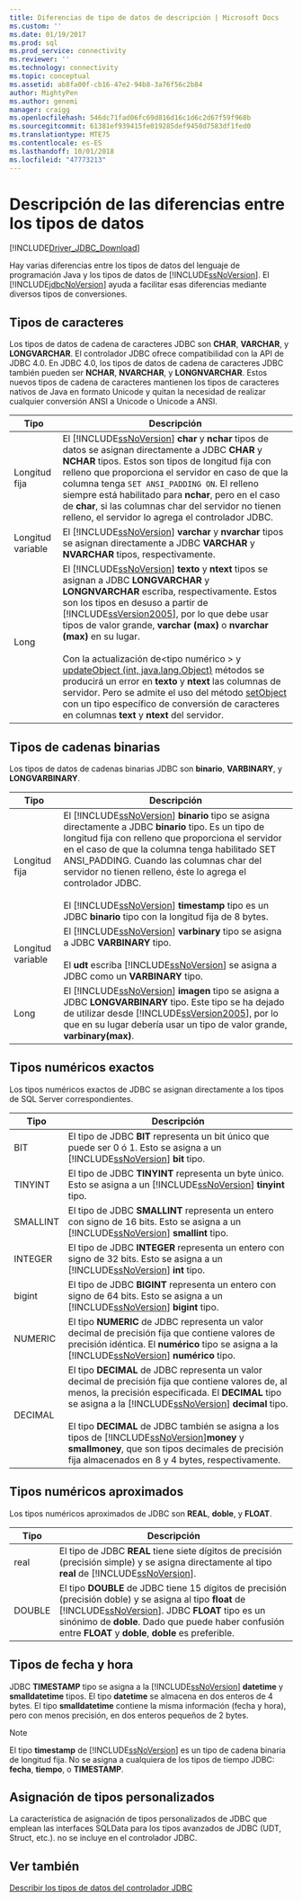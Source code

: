```yaml
---
title: Diferencias de tipo de datos de descripción | Microsoft Docs
ms.custom: ''
ms.date: 01/19/2017
ms.prod: sql
ms.prod_service: connectivity
ms.reviewer: ''
ms.technology: connectivity
ms.topic: conceptual
ms.assetid: ab8fa00f-cb16-47e2-94b8-3a76f56c2b84
author: MightyPen
ms.author: genemi
manager: craigg
ms.openlocfilehash: 546dc71fad06fc69d816d16c1d6c2d67f59f968b
ms.sourcegitcommit: 61381ef939415fe019285def9450d7583df1fed0
ms.translationtype: MTE75
ms.contentlocale: es-ES
ms.lasthandoff: 10/01/2018
ms.locfileid: "47773213"
---
```

# <a name="understanding-data-type-differences"></a>Descripción de las diferencias entre los tipos de datos

[!INCLUDE[Driver_JDBC_Download](../../includes/driver_jdbc_download.md)]

Hay varias diferencias entre los tipos de datos del lenguaje de programación Java y los tipos de datos de [!INCLUDE[ssNoVersion](../../includes/ssnoversion-md.md)]. El [!INCLUDE[jdbcNoVersion](../../includes/jdbcnoversion_md.md)] ayuda a facilitar esas diferencias mediante diversos tipos de conversiones.  

## <a name="character-types"></a>Tipos de caracteres

Los tipos de datos de cadena de caracteres JDBC son **CHAR**, **VARCHAR**, y **LONGVARCHAR**. El controlador JDBC ofrece compatibilidad con la API de JDBC 4.0. En JDBC 4.0, los tipos de datos de cadena de caracteres JDBC también pueden ser **NCHAR**, **NVARCHAR**, y **LONGNVARCHAR**. Estos nuevos tipos de cadena de caracteres mantienen los tipos de caracteres nativos de Java en formato Unicode y quitan la necesidad de realizar cualquier conversión ANSI a Unicode o Unicode a ANSI.  
  
| Tipo            | Descripción                                                                                                                                                                                                                                                                                                                                                                                                                                                                                                                                                                                                                                                                                                                                                                                                                |
| --------------- | -------------------------------------------------------------------------------------------------------------------------------------------------------------------------------------------------------------------------------------------------------------------------------------------------------------------------------------------------------------------------------------------------------------------------------------------------------------------------------------------------------------------------------------------------------------------------------------------------------------------------------------------------------------------------------------------------------------------------------------------------------------------------------------------------------------------------- |
| Longitud fija    | El [!INCLUDE[ssNoVersion](../../includes/ssnoversion-md.md)] **char** y **nchar** tipos de datos se asignan directamente a JDBC **CHAR** y **NCHAR** tipos. Estos son tipos de longitud fija con relleno que proporciona el servidor en caso de que la columna tenga `SET ANSI_PADDING ON`. El relleno siempre está habilitado para **nchar**, pero en el caso de **char**, si las columnas char del servidor no tienen relleno, el servidor lo agrega el controlador JDBC.                                                                                                                                                                                                                                                                                                                                                                                      |
| Longitud variable | El [!INCLUDE[ssNoVersion](../../includes/ssnoversion-md.md)] **varchar** y **nvarchar** tipos se asignan directamente a JDBC **VARCHAR** y **NVARCHAR** tipos, respectivamente.                                                                                                                                                                                                                                                                                                                                                                                                                                                                                                                                                                                                                                                 |
| Long            | El [!INCLUDE[ssNoVersion](../../includes/ssnoversion-md.md)] **texto** y **ntext** tipos se asignan a JDBC **LONGVARCHAR** y **LONGNVARCHAR** escriba, respectivamente. Estos son los tipos en desuso a partir de [!INCLUDE[ssVersion2005](../../includes/ssversion2005-md.md)], por lo que debe usar tipos de valor grande, **varchar (max)** o **nvarchar (max)** en su lugar.<br /><br /> Con la actualización de\<tipo numérico > y [updateObject (int, java.lang.Object)](../../connect/jdbc/reference/updateobject-method-int-java-lang-object.md) métodos se producirá un error en **texto** y **ntext** las columnas de servidor. Pero se admite el uso del método [setObject](../../connect/jdbc/reference/setobject-method-sqlserverpreparedstatement.md) con un tipo específico de conversión de caracteres en columnas **text** y **ntext** del servidor. |
  
## <a name="binary-string-types"></a>Tipos de cadenas binarias

Los tipos de datos de cadenas binarias JDBC son **binario**, **VARBINARY**, y **LONGVARBINARY**.  
  
| Tipo            | Descripción                                                                                                                                                                                                                                                                                                                                                                                                                                                                          |
| --------------- | ------------------------------------------------------------------------------------------------------------------------------------------------------------------------------------------------------------------------------------------------------------------------------------------------------------------------------------------------------------------------------------------------------------------------------------------------------------------------------------ |
| Longitud fija    | El [!INCLUDE[ssNoVersion](../../includes/ssnoversion-md.md)] **binario** tipo se asigna directamente a JDBC **binario** tipo. Es un tipo de longitud fija con relleno que proporciona el servidor en el caso de que la columna tenga habilitado SET ANSI_PADDING. Cuando las columnas char del servidor no tienen relleno, éste lo agrega el controlador JDBC.<br /><br /> El [!INCLUDE[ssNoVersion](../../includes/ssnoversion-md.md)] **timestamp** tipo es un JDBC **binario** tipo con la longitud fija de 8 bytes. |
| Longitud variable | El [!INCLUDE[ssNoVersion](../../includes/ssnoversion-md.md)] **varbinary** tipo se asigna a JDBC **VARBINARY** tipo.<br /><br /> El **udt** escriba [!INCLUDE[ssNoVersion](../../includes/ssnoversion-md.md)] se asigna a JDBC como un **VARBINARY** tipo.                                                                                                                                                                                                                                 |
| Long            | El [!INCLUDE[ssNoVersion](../../includes/ssnoversion-md.md)] **imagen** tipo se asigna a JDBC **LONGVARBINARY** tipo. Este tipo se ha dejado de utilizar desde [!INCLUDE[ssVersion2005](../../includes/ssversion2005-md.md)], por lo que en su lugar debería usar un tipo de valor grande, **varbinary(max)**.                                                                                                                                                                                           |
  
## <a name="exact-numeric-types"></a>Tipos numéricos exactos

Los tipos numéricos exactos de JDBC se asignan directamente a los tipos de SQL Server correspondientes.  
  
| Tipo     | Descripción                                                                                                                                                                                                                                                                                                                                                                                                                                                                                   |
| -------- | --------------------------------------------------------------------------------------------------------------------------------------------------------------------------------------------------------------------------------------------------------------------------------------------------------------------------------------------------------------------------------------------------------------------------------------------------------------------------------------------- |
| BIT      | El tipo de JDBC **BIT** representa un bit único que puede ser 0 ó 1. Esto se asigna a un [!INCLUDE[ssNoVersion](../../includes/ssnoversion-md.md)] **bit** tipo.                                                                                                                                                                                                                                                                                                                                       |
| TINYINT  | El tipo de JDBC **TINYINT** representa un byte único. Esto se asigna a un [!INCLUDE[ssNoVersion](../../includes/ssnoversion-md.md)] **tinyint** tipo.                                                                                                                                                                                                                                                                                                                                                 |
| SMALLINT | El tipo de JDBC **SMALLINT** representa un entero con signo de 16 bits. Esto se asigna a un [!INCLUDE[ssNoVersion](../../includes/ssnoversion-md.md)] **smallint** tipo.                                                                                                                                                                                                                                                                                                                                     |
| INTEGER  | El tipo de JDBC **INTEGER** representa un entero con signo de 32 bits. Esto se asigna a un [!INCLUDE[ssNoVersion](../../includes/ssnoversion-md.md)] **int** tipo.                                                                                                                                                                                                                                                                                                                                           |
| bigint   | El tipo de JDBC **BIGINT** representa un entero con signo de 64 bits. Esto se asigna a un [!INCLUDE[ssNoVersion](../../includes/ssnoversion-md.md)] **bigint** tipo.                                                                                                                                                                                                                                                                                                                                         |
| NUMERIC  | El tipo **NUMERIC** de JDBC representa un valor decimal de precisión fija que contiene valores de precisión idéntica. El **numérico** tipo se asigna a la [!INCLUDE[ssNoVersion](../../includes/ssnoversion-md.md)] **numérico** tipo.                                                                                                                                                                                                                                                                   |
| DECIMAL  | El tipo **DECIMAL** de JDBC representa un valor decimal de precisión fija que contiene valores de, al menos, la precisión especificada. El **DECIMAL** tipo se asigna a la [!INCLUDE[ssNoVersion](../../includes/ssnoversion-md.md)] **decimal** tipo.<br /><br /> El tipo **DECIMAL** de JDBC también se asigna a los tipos de [!INCLUDE[ssNoVersion](../../includes/ssnoversion-md.md)]**money** y **smallmoney**, que son tipos decimales de precisión fija almacenados en 8 y 4 bytes, respectivamente. |
  
## <a name="approximate-numeric-types"></a>Tipos numéricos aproximados

Los tipos numéricos aproximados de JDBC son **REAL**, **doble**, y **FLOAT**.  
  
| Tipo   | Descripción                                                                                                                                                                                                                                                                                                   |
| ------ | ------------------------------------------------------------------------------------------------------------------------------------------------------------------------------------------------------------------------------------------------------------------------------------------------------------- |
| real   | El tipo de JDBC **REAL** tiene siete dígitos de precisión (precisión simple) y se asigna directamente al tipo **real** de [!INCLUDE[ssNoVersion](../../includes/ssnoversion-md.md)].                                                                                                                                     |
| DOUBLE | El tipo **DOUBLE** de JDBC tiene 15 dígitos de precisión (precisión doble) y se asigna al tipo **float** de [!INCLUDE[ssNoVersion](../../includes/ssnoversion-md.md)]. JDBC **FLOAT** tipo es un sinónimo de **doble**. Dado que puede haber confusión entre **FLOAT** y **doble**, **doble** es preferible. |
  
## <a name="datetime-types"></a>Tipos de fecha y hora

JDBC **TIMESTAMP** tipo se asigna a la [!INCLUDE[ssNoVersion](../../includes/ssnoversion-md.md)] **datetime** y **smalldatetime** tipos. El tipo **datetime** se almacena en dos enteros de 4 bytes. El tipo **smalldatetime** contiene la misma información (fecha y hora), pero con menos precisión, en dos enteros pequeños de 2 bytes.  
  
> [!NOTE]  
> El tipo **timestamp** de [!INCLUDE[ssNoVersion](../../includes/ssnoversion-md.md)] es un tipo de cadena binaria de longitud fija. No se asigna a cualquiera de los tipos de tiempo JDBC: **fecha**, **tiempo**, o **TIMESTAMP**.  
  
## <a name="custom-type-mapping"></a>Asignación de tipos personalizados

La característica de asignación de tipos personalizados de JDBC que emplean las interfaces SQLData para los tipos avanzados de JDBC (UDT, Struct, etc.). no se incluye en el controlador JDBC.  
  
## <a name="see-also"></a>Ver también

[Describir los tipos de datos del controlador JDBC](../../connect/jdbc/understanding-the-jdbc-driver-data-types.md)  
